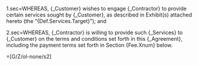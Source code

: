 1.sec=WHEREAS, {_Customer} wishes to engage {_Contractor} to provide certain services sought by {_Customer}, as described in Exhibit(s) attached hereto (the “{Def.Services.Target}”); and

2.sec=WHEREAS, {_Contractor} is willing to provide such {_Services} to {_Customer} on the terms and conditions set forth in this {_Agreement}, including the payment terms set forth in Section {Fee.Xnum} below.  

=[G/Z/ol-none/s2]
